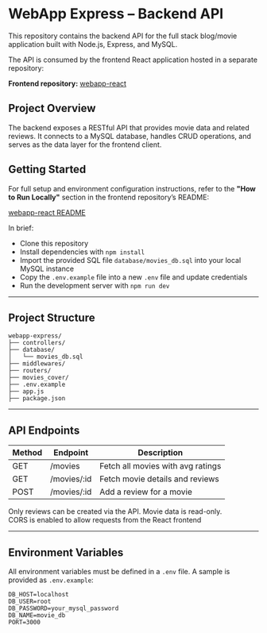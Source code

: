 # WebApp Express – Backend API

This repository contains the backend API for the full stack blog/movie application built with Node.js, Express, and MySQL.

The API is consumed by the frontend React application hosted in a separate repository:

**Frontend repository:** [webapp-react](https://github.com/willymariino/webapp-react)


## Project Overview

The backend exposes a RESTful API that provides movie data and related reviews. It connects to a MySQL database, handles CRUD operations, and serves as the data layer for the frontend client.

## Getting Started

For full setup and environment configuration instructions, refer to the **"How to Run Locally"** section in the frontend repository’s README:

[webapp-react README](https://github.com/willymariino/webapp-react#how-to-run-locally)

In brief:

- Clone this repository
- Install dependencies with `npm install`
- Import the provided SQL file `database/movies_db.sql` into your local MySQL instance
- Copy the `.env.example` file into a new `.env` file and update credentials
- Run the development server with `npm run dev`

---

## Project Structure

```
webapp-express/
├── controllers/
├── database/
│   └── movies_db.sql
├── middlewares/
├── routers/
├── movies_cover/
├── .env.example
├── app.js
├── package.json
```

---

## API Endpoints

| Method | Endpoint           | Description                       |
|--------|--------------------|-----------------------------------|
| GET    | /movies            | Fetch all movies with avg ratings |
| GET    | /movies/:id        | Fetch movie details and reviews   |
| POST   | /movies/:id        | Add a review for a movie          |

Only reviews can be created via the API. Movie data is read-only.  
CORS is enabled to allow requests from the React frontend

---

## Environment Variables

All environment variables must be defined in a `.env` file. A sample is provided as `.env.example`:

```
DB_HOST=localhost
DB_USER=root
DB_PASSWORD=your_mysql_password
DB_NAME=movie_db
PORT=3000
```

